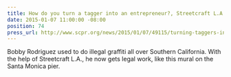 ```yaml
---
title: How do you turn a tagger into an entrepreneur?, Streetcraft L.A., KPCC
date: 2015-01-07 11:00:00 -08:00
position: 74
press_url: http://www.scpr.org/news/2015/01/07/49115/turning-taggers-into-entrepreneurs/
---
```


Bobby Rodriguez used to do illegal graffiti all over Southern California. With the help of Streetcraft L.A., he now gets legal work, like this mural on the Santa Monica pier.

